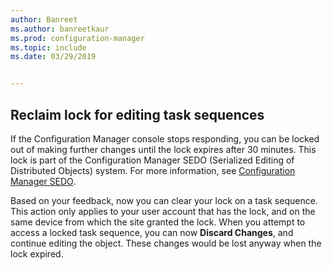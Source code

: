```yaml
---
author: Banreet
ms.author: banreetkaur
ms.prod: configuration-manager
ms.topic: include
ms.date: 03/29/2019


---
```


## <a name="bkmk_sedo"></a> Reclaim lock for editing task sequences
<!--3699337-->

If the Configuration Manager console stops responding, you can be locked out of making further changes until the lock expires after 30 minutes. This lock is part of the Configuration Manager SEDO (Serialized Editing of Distributed Objects) system. For more information, see [Configuration Manager SEDO](../../../../../develop/core/understand/sedo.md).

Based on your feedback, now you can clear your lock on a task sequence. This action only applies to your user account that has the lock, and on the same device from which the site granted the lock. When you attempt to access a locked task sequence, you can now **Discard Changes**, and continue editing the object. These changes would be lost anyway when the lock expired.

